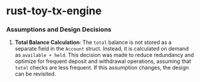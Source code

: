 # rust-toy-tx-engine

### Assumptions and Design Decisions

1. **Total Balance Calculation**: The `total` balance is not stored as a separate field in the `Account` struct. Instead, it is calculated on demand as `available + held`. This decision was made to reduce redundancy and optimize for frequent deposit and withdrawal operations, assuming that `total` checks are less frequent. If this assumption changes, the design can be revisited.